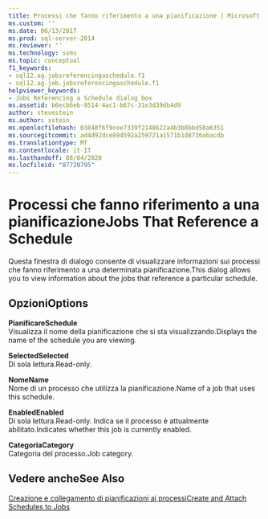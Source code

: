 ```yaml
---
title: Processi che fanno riferimento a una pianificazione | Microsoft Docs
ms.custom: ''
ms.date: 06/13/2017
ms.prod: sql-server-2014
ms.reviewer: ''
ms.technology: ssms
ms.topic: conceptual
f1_keywords:
- sql12.ag.jobsreferencingaschedule.f1
- sql12.ag.job.jobsreferencingaschedule.f1
helpviewer_keywords:
- Jobs Referencing a Schedule dialog box
ms.assetid: b6ecb6eb-9514-4ac1-b67c-31e3d39db4d9
author: stevestein
ms.author: sstein
ms.openlocfilehash: 03848f6f9cee7339f2148622a4b3b8bbd58a6351
ms.sourcegitcommit: ad4d92dce894592a259721a1571b1d8736abacdb
ms.translationtype: MT
ms.contentlocale: it-IT
ms.lasthandoff: 08/04/2020
ms.locfileid: "87720795"
---
```

# <a name="jobs-that-reference-a-schedule"></a><span data-ttu-id="1fc6f-102">Processi che fanno riferimento a una pianificazione</span><span class="sxs-lookup"><span data-stu-id="1fc6f-102">Jobs That Reference a Schedule</span></span>
  <span data-ttu-id="1fc6f-103">Questa finestra di dialogo consente di visualizzare informazioni sui processi che fanno riferimento a una determinata pianificazione.</span><span class="sxs-lookup"><span data-stu-id="1fc6f-103">This dialog allows you to view information about the jobs that reference a particular schedule.</span></span>  
  
## <a name="options"></a><span data-ttu-id="1fc6f-104">Opzioni</span><span class="sxs-lookup"><span data-stu-id="1fc6f-104">Options</span></span>  
 <span data-ttu-id="1fc6f-105">**Pianificare**</span><span class="sxs-lookup"><span data-stu-id="1fc6f-105">**Schedule**</span></span>  
 <span data-ttu-id="1fc6f-106">Visualizza il nome della pianificazione che si sta visualizzando.</span><span class="sxs-lookup"><span data-stu-id="1fc6f-106">Displays the name of the schedule you are viewing.</span></span>  
  
 <span data-ttu-id="1fc6f-107">**Selected**</span><span class="sxs-lookup"><span data-stu-id="1fc6f-107">**Selected**</span></span>  
 <span data-ttu-id="1fc6f-108">Di sola lettura.</span><span class="sxs-lookup"><span data-stu-id="1fc6f-108">Read-only.</span></span>  
  
 <span data-ttu-id="1fc6f-109">**Nome**</span><span class="sxs-lookup"><span data-stu-id="1fc6f-109">**Name**</span></span>  
 <span data-ttu-id="1fc6f-110">Nome di un processo che utilizza la pianificazione.</span><span class="sxs-lookup"><span data-stu-id="1fc6f-110">Name of a job that uses this schedule.</span></span>  
  
 <span data-ttu-id="1fc6f-111">**Enabled**</span><span class="sxs-lookup"><span data-stu-id="1fc6f-111">**Enabled**</span></span>  
 <span data-ttu-id="1fc6f-112">Di sola lettura.</span><span class="sxs-lookup"><span data-stu-id="1fc6f-112">Read-only.</span></span> <span data-ttu-id="1fc6f-113">Indica se il processo è attualmente abilitato.</span><span class="sxs-lookup"><span data-stu-id="1fc6f-113">Indicates whether this job is currently enabled.</span></span>  
  
 <span data-ttu-id="1fc6f-114">**Categoria**</span><span class="sxs-lookup"><span data-stu-id="1fc6f-114">**Category**</span></span>  
 <span data-ttu-id="1fc6f-115">Categoria del processo.</span><span class="sxs-lookup"><span data-stu-id="1fc6f-115">Job category.</span></span>  
  
## <a name="see-also"></a><span data-ttu-id="1fc6f-116">Vedere anche</span><span class="sxs-lookup"><span data-stu-id="1fc6f-116">See Also</span></span>  
 [<span data-ttu-id="1fc6f-117">Creazione e collegamento di pianificazioni ai processi</span><span class="sxs-lookup"><span data-stu-id="1fc6f-117">Create and Attach Schedules to Jobs</span></span>](create-and-attach-schedules-to-jobs.md)  
  
  
